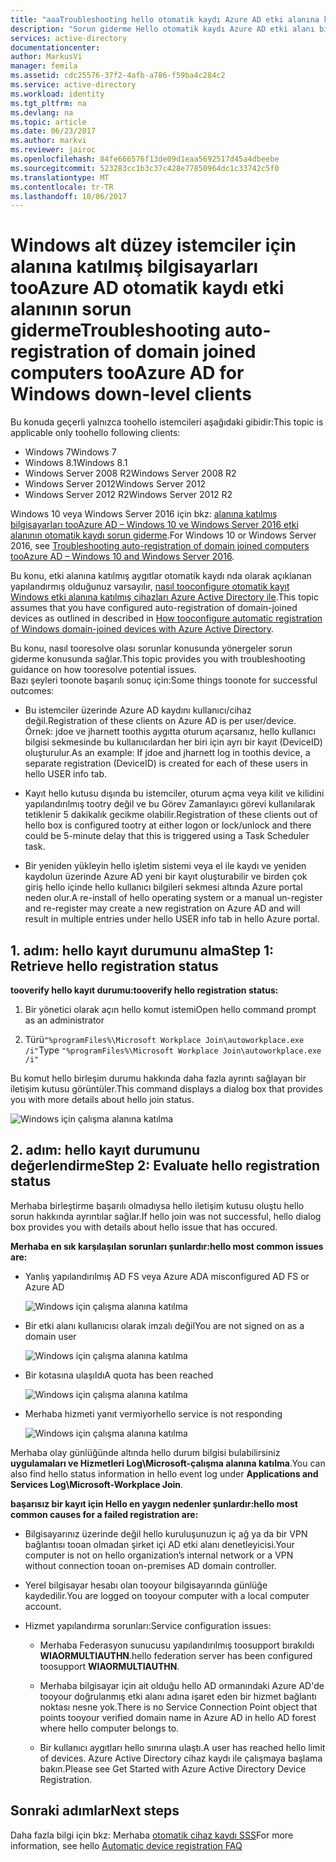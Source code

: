 ```yaml
---
title: "aaaTroubleshooting hello otomatik kaydı Azure AD etki alanına katılmış bilgisayarları Windows alt düzey istemciler için | Microsoft Docs"
description: "Sorun giderme Hello otomatik kaydı Azure AD etki alanı bilgisayarları Windows alt düzey istemciler için katıldı."
services: active-directory
documentationcenter: 
author: MarkusVi
manager: femila
ms.assetid: cdc25576-37f2-4afb-a786-f59ba4c284c2
ms.service: active-directory
ms.workload: identity
ms.tgt_pltfrm: na
ms.devlang: na
ms.topic: article
ms.date: 06/23/2017
ms.author: markvi
ms.reviewer: jairoc
ms.openlocfilehash: 84fe666576f13de09d1eaa5692517d45a4dbeebe
ms.sourcegitcommit: 523283cc1b3c37c428e77850964dc1c33742c5f0
ms.translationtype: MT
ms.contentlocale: tr-TR
ms.lasthandoff: 10/06/2017
---
```

# <a name="troubleshooting-auto-registration-of-domain-joined-computers-tooazure-ad-for-windows-down-level-clients"></a><span data-ttu-id="bf949-103">Windows alt düzey istemciler için alanına katılmış bilgisayarları tooAzure AD otomatik kaydı etki alanının sorun giderme</span><span class="sxs-lookup"><span data-stu-id="bf949-103">Troubleshooting auto-registration of domain joined computers tooAzure AD for Windows down-level clients</span></span> 

<span data-ttu-id="bf949-104">Bu konuda geçerli yalnızca toohello istemcileri aşağıdaki gibidir:</span><span class="sxs-lookup"><span data-stu-id="bf949-104">This topic is applicable only toohello following clients:</span></span> 

- <span data-ttu-id="bf949-105">Windows 7</span><span class="sxs-lookup"><span data-stu-id="bf949-105">Windows 7</span></span> 
- <span data-ttu-id="bf949-106">Windows 8.1</span><span class="sxs-lookup"><span data-stu-id="bf949-106">Windows 8.1</span></span> 
- <span data-ttu-id="bf949-107">Windows Server 2008 R2</span><span class="sxs-lookup"><span data-stu-id="bf949-107">Windows Server 2008 R2</span></span> 
- <span data-ttu-id="bf949-108">Windows Server 2012</span><span class="sxs-lookup"><span data-stu-id="bf949-108">Windows Server 2012</span></span> 
- <span data-ttu-id="bf949-109">Windows Server 2012 R2</span><span class="sxs-lookup"><span data-stu-id="bf949-109">Windows Server 2012 R2</span></span> 
 

<span data-ttu-id="bf949-110">Windows 10 veya Windows Server 2016 için bkz: [alanına katılmış bilgisayarları tooAzure AD – Windows 10 ve Windows Server 2016 etki alanının otomatik kaydı sorun giderme](active-directory-device-registration-troubleshoot-windows.md).</span><span class="sxs-lookup"><span data-stu-id="bf949-110">For Windows 10 or Windows Server 2016, see [Troubleshooting auto-registration of domain joined computers tooAzure AD – Windows 10 and Windows Server 2016](active-directory-device-registration-troubleshoot-windows.md).</span></span>

<span data-ttu-id="bf949-111">Bu konu, etki alanına katılmış aygıtlar otomatik kaydı nda olarak açıklanan yapılandırmış olduğunuz varsayılır, [nasıl tooconfigure otomatik kayıt Windows etki alanına katılmış cihazları Azure Active Directory ile](active-directory-device-registration-get-started.md).</span><span class="sxs-lookup"><span data-stu-id="bf949-111">This topic assumes that you have configured auto-registration of domain-joined devices as outlined in described in [How tooconfigure automatic registration of Windows domain-joined devices with Azure Active Directory](active-directory-device-registration-get-started.md).</span></span>
 
<span data-ttu-id="bf949-112">Bu konu, nasıl tooresolve olası sorunlar konusunda yönergeler sorun giderme konusunda sağlar.</span><span class="sxs-lookup"><span data-stu-id="bf949-112">This topic provides you with troubleshooting guidance on how tooresolve potential issues.</span></span>  
<span data-ttu-id="bf949-113">Bazı şeyleri toonote başarılı sonuç için:</span><span class="sxs-lookup"><span data-stu-id="bf949-113">Some things toonote for successful outcomes:</span></span> 

- <span data-ttu-id="bf949-114">Bu istemciler üzerinde Azure AD kaydını kullanıcı/cihaz değil.</span><span class="sxs-lookup"><span data-stu-id="bf949-114">Registration of these clients on Azure AD is per user/device.</span></span> <span data-ttu-id="bf949-115">Örnek: jdoe ve jharnett toothis aygıtta oturum açarsanız, hello kullanıcı bilgisi sekmesinde bu kullanıcılardan her biri için ayrı bir kayıt (DeviceID) oluşturulur.</span><span class="sxs-lookup"><span data-stu-id="bf949-115">As an example: If jdoe and jharnett log in toothis device, a separate registration (DeviceID) is created for each of these users in hello USER info tab.</span></span>  

- <span data-ttu-id="bf949-116">Kayıt hello kutusu dışında bu istemciler, oturum açma veya kilit ve kilidini yapılandırılmış tootry değil ve bu Görev Zamanlayıcı görevi kullanılarak tetiklenir 5 dakikalık gecikme olabilir.</span><span class="sxs-lookup"><span data-stu-id="bf949-116">Registration of these clients out of hello box is configured tootry at either logon or lock/unlock and there could be 5-minute delay that this is triggered using a Task Scheduler task.</span></span> 

- <span data-ttu-id="bf949-117">Bir yeniden yükleyin hello işletim sistemi veya el ile kaydı ve yeniden kaydolun üzerinde Azure AD yeni bir kayıt oluşturabilir ve birden çok giriş hello içinde hello kullanıcı bilgileri sekmesi altında Azure portal neden olur.</span><span class="sxs-lookup"><span data-stu-id="bf949-117">A re-install of hello operating system or a manual un-register and re-register may create a new registration on Azure AD and will result in multiple entries under hello USER info tab in hello Azure portal.</span></span> 


## <a name="step-1-retrieve-hello-registration-status"></a><span data-ttu-id="bf949-118">1. adım: hello kayıt durumunu alma</span><span class="sxs-lookup"><span data-stu-id="bf949-118">Step 1: Retrieve hello registration status</span></span> 

<span data-ttu-id="bf949-119">**tooverify hello kayıt durumu:**</span><span class="sxs-lookup"><span data-stu-id="bf949-119">**tooverify hello registration status:**</span></span>  

1. <span data-ttu-id="bf949-120">Bir yönetici olarak açın hello komut istemi</span><span class="sxs-lookup"><span data-stu-id="bf949-120">Open hello command prompt as an administrator</span></span> 

2. <span data-ttu-id="bf949-121">Türü`"%programFiles%\Microsoft Workplace Join\autoworkplace.exe /i"`</span><span class="sxs-lookup"><span data-stu-id="bf949-121">Type `"%programFiles%\Microsoft Workplace Join\autoworkplace.exe /i"`</span></span>

<span data-ttu-id="bf949-122">Bu komut hello birleşim durumu hakkında daha fazla ayrıntı sağlayan bir iletişim kutusu görüntüler.</span><span class="sxs-lookup"><span data-stu-id="bf949-122">This command displays a dialog box that provides you with more details about hello join status.</span></span>

![Windows için çalışma alanına katılma](./media/active-directory-device-registration-troubleshoot-windows-legacy/01.png)


## <a name="step-2-evaluate-hello-registration-status"></a><span data-ttu-id="bf949-124">2. adım: hello kayıt durumunu değerlendirme</span><span class="sxs-lookup"><span data-stu-id="bf949-124">Step 2: Evaluate hello registration status</span></span> 

<span data-ttu-id="bf949-125">Merhaba birleştirme başarılı olmadıysa hello iletişim kutusu oluştu hello sorun hakkında ayrıntılar sağlar.</span><span class="sxs-lookup"><span data-stu-id="bf949-125">If hello join was not successful, hello dialog box provides you with details about hello issue that has occured.</span></span>

<span data-ttu-id="bf949-126">**Merhaba en sık karşılaşılan sorunları şunlardır:**</span><span class="sxs-lookup"><span data-stu-id="bf949-126">**hello most common issues are:**</span></span>

- <span data-ttu-id="bf949-127">Yanlış yapılandırılmış AD FS veya Azure AD</span><span class="sxs-lookup"><span data-stu-id="bf949-127">A misconfigured AD FS or Azure AD</span></span>

    ![Windows için çalışma alanına katılma](./media/active-directory-device-registration-troubleshoot-windows-legacy/02.png)

- <span data-ttu-id="bf949-129">Bir etki alanı kullanıcısı olarak imzalı değil</span><span class="sxs-lookup"><span data-stu-id="bf949-129">You are not signed on as a domain user</span></span>

    ![Windows için çalışma alanına katılma](./media/active-directory-device-registration-troubleshoot-windows-legacy/03.png)

- <span data-ttu-id="bf949-131">Bir kotasına ulaşıldı</span><span class="sxs-lookup"><span data-stu-id="bf949-131">A quota has been reached</span></span>

    ![Windows için çalışma alanına katılma](./media/active-directory-device-registration-troubleshoot-windows-legacy/04.png)

- <span data-ttu-id="bf949-133">Merhaba hizmeti yanıt vermiyor</span><span class="sxs-lookup"><span data-stu-id="bf949-133">hello service is not responding</span></span> 

    ![Windows için çalışma alanına katılma](./media/active-directory-device-registration-troubleshoot-windows-legacy/05.png)

<span data-ttu-id="bf949-135">Merhaba olay günlüğünde altında hello durum bilgisi bulabilirsiniz **uygulamaları ve Hizmetleri Log\Microsoft-çalışma alanına katılma**.</span><span class="sxs-lookup"><span data-stu-id="bf949-135">You can also find hello status information in hello event log under **Applications and Services Log\Microsoft-Workplace Join**.</span></span>
  
<span data-ttu-id="bf949-136">**başarısız bir kayıt için Hello en yaygın nedenler şunlardır:**</span><span class="sxs-lookup"><span data-stu-id="bf949-136">**hello most common causes for a failed registration are:**</span></span> 

- <span data-ttu-id="bf949-137">Bilgisayarınız üzerinde değil hello kuruluşunuzun iç ağ ya da bir VPN bağlantısı tooan olmadan şirket içi AD etki alanı denetleyicisi.</span><span class="sxs-lookup"><span data-stu-id="bf949-137">Your computer is not on hello organization’s internal network or a VPN without connection tooan on-premises AD domain controller.</span></span>

- <span data-ttu-id="bf949-138">Yerel bilgisayar hesabı olan tooyour bilgisayarında günlüğe kaydedilir.</span><span class="sxs-lookup"><span data-stu-id="bf949-138">You are logged on tooyour computer with a local computer account.</span></span> 

- <span data-ttu-id="bf949-139">Hizmet yapılandırma sorunları:</span><span class="sxs-lookup"><span data-stu-id="bf949-139">Service configuration issues:</span></span> 

  - <span data-ttu-id="bf949-140">Merhaba Federasyon sunucusu yapılandırılmış toosupport bırakıldı **WIAORMULTIAUTHN**.</span><span class="sxs-lookup"><span data-stu-id="bf949-140">hello federation server has been configured toosupport **WIAORMULTIAUTHN**.</span></span> 

  - <span data-ttu-id="bf949-141">Merhaba bilgisayar için ait olduğu hello AD ormanındaki Azure AD'de tooyour doğrulanmış etki alanı adına işaret eden bir hizmet bağlantı noktası nesne yok.</span><span class="sxs-lookup"><span data-stu-id="bf949-141">There is no Service Connection Point object that points tooyour verified domain name in Azure AD in hello AD forest where hello computer belongs to.</span></span>

  - <span data-ttu-id="bf949-142">Bir kullanıcı aygıtları hello sınırına ulaştı.</span><span class="sxs-lookup"><span data-stu-id="bf949-142">A user has reached hello limit of devices.</span></span> <span data-ttu-id="bf949-143">Azure Active Directory cihaz kaydı ile çalışmaya başlama bakın.</span><span class="sxs-lookup"><span data-stu-id="bf949-143">Please see Get Started with Azure Active Directory Device Registration.</span></span>

## <a name="next-steps"></a><span data-ttu-id="bf949-144">Sonraki adımlar</span><span class="sxs-lookup"><span data-stu-id="bf949-144">Next steps</span></span>

<span data-ttu-id="bf949-145">Daha fazla bilgi için bkz: Merhaba [otomatik cihaz kaydı SSS](active-directory-device-registration-faq.md)</span><span class="sxs-lookup"><span data-stu-id="bf949-145">For more information, see hello [Automatic device registration FAQ](active-directory-device-registration-faq.md)</span></span> 
